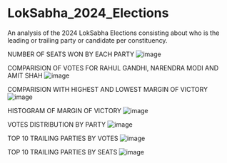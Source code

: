 # LokSabha_2024_Elections
An analysis of the 2024 LokSabha Elections consisting about who is the leading or trailing party or candidate per constituency.

NUMBER OF SEATS WON BY EACH PARTY
![image](https://github.com/harikavundru/LokSabha_2024_Elections/assets/103499261/104e5832-5778-495e-8d8a-81dc06a505d3)

COMPARISION OF VOTES FOR RAHUL GANDHI, NARENDRA MODI AND AMIT SHAH
![image](https://github.com/harikavundru/LokSabha_2024_Elections/assets/103499261/2f85aca8-0b21-487f-ba91-d6bf3f09bbfd)

COMPARISION WITH HIGHEST AND LOWEST MARGIN OF VICTORY
![image](https://github.com/harikavundru/LokSabha_2024_Elections/assets/103499261/43a668c6-c042-4f33-9913-f95cf9698773)

HISTOGRAM OF MARGIN OF VICTORY
![image](https://github.com/harikavundru/LokSabha_2024_Elections/assets/103499261/e0b5beaf-225a-4f7f-afb8-5ef790530b91)

VOTES DISTRIBUTION BY PARTY
![image](https://github.com/harikavundru/LokSabha_2024_Elections/assets/103499261/2b46fd3d-8a1b-4160-8058-60b79667d079)

TOP 10 TRAILING PARTIES BY VOTES
![image](https://github.com/harikavundru/LokSabha_2024_Elections/assets/103499261/e156d294-98f4-46a2-81e0-799dcf7e0c18)

TOP 10 TRAILING PARTIES BY SEATS
![image](https://github.com/harikavundru/LokSabha_2024_Elections/assets/103499261/868053de-8d8c-49fb-9c4a-417e6de39ee2)







